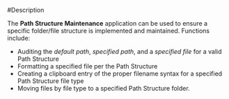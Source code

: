 #Description

The **Path Structure Maintenance** application can be used to ensure a specific folder/file structure is implemented and maintained. Functions include:

 - Auditing the *default path*, *specified path*, and a *specified file* for a valid Path Structure
 - Formatting a specified file per the Path Structure
 - Creating a clipboard entry of the proper filename syntax for a specified Path Structure file type
 - Moving files by file type to a specified Path Structure folder.

